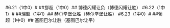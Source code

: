 ﻿#6.21（1中0）#
##挪超（1中0）##
博德闪耀让负（博德闪耀让胜）
#6.22（1中1）#
##瑞超（1中1）##
赫尔辛堡让胜（赫尔辛堡让胜）
#6.23（1中0）#
##葡超（1中0）##
塞图巴尔让胜（塞图巴尔让平）